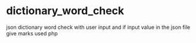 # dictionary_word_check
json dictionary word check with user input and if input value in the json file give marks 
used php
